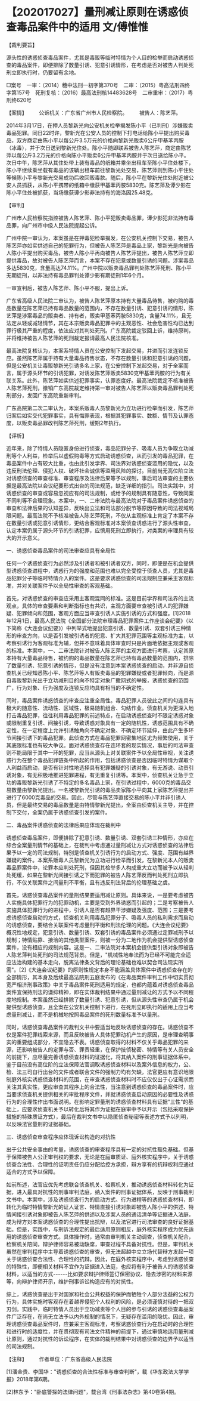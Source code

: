 # 【202017027】量刑减让原则在诱惑侦查毒品案件中的适用 文/傅惟惟

【裁判要旨】

源头性的诱惑侦查毒品案件，尤其是毒贩等临时特情为个人目的检举而启动诱惑侦查的毒品案件，即便排除了数量引诱、犯意引诱情形，在考虑是否对被告人判处死刑立即执行时，仍要留有余地。

□案号　一审：（2014）穗中法刑一初字第370号　二审：（2015）粤高法刑四终字第157号　死刑复核：（2016）最高法刑核14483628号　二审重审：（2017）粤刑终620号

【案情】 　　公诉机关：广东省广州市人民检察院。 　　被告人：陈艺萍。

2014年3月17日，在押人员黎新光向公安机关检举揭发陈小平（已判刑）涉嫌贩卖毒品犯罪。同日22时许，黎新光在公安人员的控制下打电话给陈小平提出购买毒品，双方商定由陈小平以每公斤3.5万元的价格向黎新光贩卖6公斤甲基苯丙胺（冰毒），并于次日送到黎新光住处。陈小平随即联系被告人陈艺萍，商定由陈艺萍以每公斤3.2万元的价格向陈小平贩卖6公斤甲基苯丙胺并于次日送给陈小平。次日中午，陈艺萍从其住处带上装有毒品的纸箱并乘坐出租车至陈小平住处楼下，陈小平继续乘坐载有毒品的该辆出租车前往黎新光处交易，陈艺萍则到陈小平住处等候陈小平与黎新光交易成功后收回贩毒款。随后，陈小平在黎新光住处附近被公安人员抓获，从陈小平携带的纸箱中缴获甲基苯丙胺5830克。陈艺萍及谭少影在陈小平住处被抓获，当场缴获谭少影非法持有的海洛因25.48克。

【审判】

广州市人民检察院指控被告人陈艺萍、陈小平犯贩卖毒品罪，谭少影犯非法持有毒品罪，向广州市中级人民法院提起公诉。

广州中院一审认为，本案虽是在押毒犯检举揭发，在公安机关控制下交易，被告人陈艺萍亦如实供述自己的犯罪行为，但被告人陈艺萍是毒品上家，黎新光是向被告人陈小平提出购买毒品，被告人陈小平再向被告人陈艺萍提出，被告人陈艺萍立即提供毒品，故对被告人陈艺萍而言，本案不存在犯意或数量引诱的问题。涉案毒品多达5830克，含量高达74.11%。广州中院以贩卖毒品罪判处陈艺萍死刑、陈小平无期徒刑，以非法持有毒品罪判处谭少影有期徒刑1年6个月。

一审宣判后，被告人陈艺萍、陈小平不服，提出上诉。

广东省高级人民法院二审认为，被告人陈艺萍原本持有大量毒品待售，被约购的毒品数量在陈艺萍已持有毒品数量的范围内，不存在数量引诱、犯意引诱的情形，陈艺萍是涉案毒品的贩卖者、持有者，贩卖甲基苯丙胺5830克，含量74.11%，且无法定从轻或减轻情节，其在本宗贩卖毒品犯罪中的主观恶性、社会危害性均已达到罪行极其严重的程度，依法应对其判处死刑。广东高院裁定驳回上诉，维持原判，并将维持被告人陈艺萍的死刑裁定报请最高人民法院核准。

最高法院复核认为，本案系特情人员在公安控制下发起交易，并进而引发连锁反应。虽然陈艺萍属于持有大量毒品待售状态，不存在数量引诱和犯意引诱的问题，但是公安机关让毒贩黎新光引诱多名上家，在公安控制下发起交易，对于全案而言，属于源头环节的引诱犯罪，对诱发陈艺萍贩卖5830克甲基苯丙胺的行为有关联关系。此外，陈艺萍如实供述犯罪事实，认罪态度好。最高法院裁定不核准被告人陈艺萍死刑，撤销广东高院裁定维持第一审对被告人陈艺萍以贩卖毒品罪判处死刑部分，发回广东高院重新审判。

广东高院第二次二审认为，本案系贩毒人员黎新光为立功进行检举而引发，陈艺萍归案后如实交代犯罪事实，具有悔罪表现，根据其犯罪事实、数额、情节及认罪态度，以贩卖毒品罪改判陈艺萍死刑，缓期2年执行。

【评析】

近年来，除了特情人员隐匿身份进行侦查，毒品犯罪分子、吸毒人员为争取立功减刑等个人利益，检举后以虚假购毒等方式启动诱惑侦查，从而引发的毒品犯罪，在毒品案件中占有较大比重，也由此引发学界、司法界对诱惑侦查滥用的隐忧，以及违反刑法伦理、侵犯人权、破坏社会诚信等滥用风险的探讨。目前尚无高位阶立法对诱惑侦查的审查标准、审查程序及法律后果等予以规制，事后司法审查的主要依据是最高法院以会议纪要形式出台的司法规范，缺乏详细的指引。司法实践中，对诱惑侦查的审查或容易忽视应有的司法规制，或给予的规制具有随意性，导致同案不同判等不合理现象。本案中，一、二审法院与最高法院对于毒品案件诱惑侦查的审查和法律后果的认知差异，反映出立法和司法部分脱节等原因导致的司法视域局限问题。最高法院不予核准被告人陈艺萍死刑，不仅从主观标准上肯定了本案不存在数量引诱或犯意引诱情形，更结合客观标准对本案侦查诱惑进行了源头性审查，认定本案仍属于源头环节的引诱犯罪，应慎用死刑立即执行，对类案的审理具有较大的开示意义。

一、诱惑侦查毒品案件的司法审查应具有全局性

任何一个诱惑侦查行为必然涉及引诱者和被引诱者双方，同时，即便是在机会提供型诱惑侦查进程中，诱惑行为的强度和范围也难以完全受控于侦查人员，尤其是毒品犯罪分子等临时特情介入的案件。这是要求诱惑侦查的司法规制应兼采主客观标准，并对关联案件予以全局性审查的客观基础。

首先，对诱惑侦查的审查应采用主客观混同的标准。这是目前学界和司法界的主流观点，具体的审查要素和判断指标也有共识，主观方面要审查被引诱人的犯罪嫌疑、犯罪倾向和范围，客观方面应当审查引诱人实施引诱的方式和强度。\[1\]2018年12月1日，最高人民法院《全国部分法院审理毒品犯罪案件工作座谈会纪要》（以下简称《大连会议纪要》）中列举式地提出犯意引诱、数量引诱、双套引诱三种情形的审查方向，以是否引发被引诱者的犯意、扩大其犯罪范围等主观标准为主，以考察引诱行为客观标准为辅，但并不意味着具体审查时只是片面地依据主观或客观的标准。本案中，一、二审法院针对被告人陈艺萍的主观方面进行考察，认定其原本持有大量毒品待售，被约购的毒品数量在陈艺萍已持有毒品数量的范围内，排除了数量引诱、犯意引诱的情形，但是没有注意到本案诱惑侦查的启动，并非源自侦查机关已经知悉陈小平、陈艺萍等人有贩卖毒品的犯罪嫌疑或者犯罪倾向，而是源自毒贩黎新光出于立功减刑目的向不特定对象广撒网式的举报，诱惑侦查的范围广，行为对象、行为强度及连锁反应均具有相当的不确定性。

同时，毒品案件诱惑侦查的审查应注重全局性。毒品犯罪人员彼此之间的勾连具有极大的随意性、流动性、区域性，极易随机组合、勾结作业。侦查机关为更深入地打击毒品犯罪，往往利用毒品犯罪的前述特点，在启动诱惑侦查时不限定诱惑对象或限制重复引诱、间接引诱，导致诱惑对象具有一定的随机性，诱惑范围具有不确定性，在一定程度上允许引诱触角向不确定对象、不确定环节延伸，由此产生多环节间接引诱下的毒品犯罪。此侦查方式在毒品犯罪网密集地区尤为频繁使用，关于其底限标准也有较大争议。面对诱惑侦查存在连环套的现实情况，事后的司法审查则不能局限于其中一环的犯罪，应当从源头上对关联案件予以全局性审视，关注诱惑行为在整个毒品犯罪链条中所起的作用，包括诱惑侦查是否因临时特情为谋取个人利益而启动，是否有针对性地选择具有犯罪嫌疑的引诱对象，有无游说、动员引诱对象，有无积极地推进犯罪进程，有无重复引诱等。本案中，侦查机关让急于立功的毒贩黎新光引诱了不特定的多名毒品上家，在引诱过程中，6000克的毒品交易数量由黎新光提出。一名被黎新光引诱的毒品卖家陈小平向其上家陈艺萍提出并进行了6000克毒品的交易。因此，尽管与陈艺萍直接交易的陈小平并非引诱人员，但是最终交易的毒品数量是由特情黎新光提出，全案由侦查机关主导，并在控制下交付，全案仍属于诱惑侦查引发的案件。

二、毒品案件诱惑侦查的法律后果应体现在裁判中

诱惑侦查毒品案件，即便排除了犯意引诱、数量引诱、双套引诱三种情形，亦应在综合全案量刑情节的基础上，在裁判中考虑通过量刑减让方式对诱惑侦查的法律后果予以一定的司法规制，特别是侦查机关引诱行为的启动方式、强度、范围有越界嫌疑的案件。本案系贩毒人员黎新光为立功进行检举而引发，在黎新光本人的贩卖毒品罪案件中，论罪本应判处死刑，但因其检举多人构成重大立功而被予以从轻判处死缓，如果在黎新光间接引诱之下而犯罪的被告人陈艺萍反而判处死刑立即执行，不仅关联案件之间量刑不平衡，且有违反刑法背后的伦理基础之虞。

首先，诱惑侦查毒品案件的量刑结果要适用减让原则。具体来说，一是要考虑被告人实施具体犯罪行为的犯罪动机，主要是受到外界诱惑而引起的；二是考察被告人实施具体犯罪行为的进程中，引诱人是否有越界干涉嫌疑及强度、范围；三是要考虑诱惑侦查启动的方式，侦查机关利用毒品犯罪分子、吸毒人员的私利需求而启动的诱惑侦查，要结合关联案件考虑量刑平衡和刑法伦理的问题。《大连会议纪要》概况性地规定，犯意引诱、数量引诱、双套引诱的毒品案件必须通过定罪减刑予以规制；特情贴靠、接洽的其他类型案件，则被一分为二地作为机会提供型诱惑侦查案件，没有相应的规制内容。这是一、二审法院对本案机会提供型引诱对象即被告人陈艺萍判处死刑的司法规范背景。但是，"机械性地奉法而为已经不可能完全适应法治构建的基本走向，脱离法律条文背后的理论基础也难以契合司法现实所需"。\[2\]《大连会议纪要》的原则性规定本身不能涵盖具体案件中诱惑侦查存在的全部情形，其本身及后续最高法院刑五庭发布的《在毒品案件审判工作中切实贯彻宽严相济刑事政策》中关于毒品案件死刑适用的规定，也都内蕴着对诱惑侦查毒品案件宜保持刑法的谦抑精神，即在实体裁判结果中通过量刑减让的方式予以不同程度地规制。本案虽然已经排除了数量引诱、犯意引诱，但从源头性审查仍属于机会提供型诱惑侦查，且全案在公安机关控制下进行，在死刑立即执行的适用上应当考虑量刑减让，而不是机械地按照毒品案件的死刑数量标准予以量刑。

同时，诱惑侦查毒品案件的裁判文书中要适当地反映诱惑侦查的存在。诱惑侦查不仅是案件犯罪线索来源，而且反映被告人具体犯罪动机产生的原因，是审理查明事实的重要组成部分，不宜隐去不表。诱惑侦查取得的材料不仅关乎毒品犯罪的来源，还影响被告人的定罪与否、罪责轻重，在保护技侦秘密、特情等有关人员安全的前提下，应尽量完善诱惑侦查材料的证据化，将其纳入案件的刑事证据体系中。鉴于目前没有高位阶的立法保障法官调取诱惑侦查材料以及案外信息的权力，公、检、法三司自行出台的文件或者联合文件的强制力均有欠缺，法官更应有意识地限制庭外核实诱惑侦查材料的范围，在审查诱惑侦查材料时不应仅仅出于心证需求而关注其真实性，更应审查其程序上的合法性，当注意到诱惑侦查的毒品案件时，应当要求侦查机关提供相关的审批程序文件，并就诱惑侦查启动原因的必要性及诱惑行为的合理性作出书面说明。在影响定罪量刑的诱惑侦查材料具有证据"三性"的基础上，应要求侦查机关予以转化后将其作为证据在庭审中予以开示（包括采取保护措施的特殊质证方式），最后在裁判文书中以隐匿侦查秘密等表述方式予以列明，以反映法官量刑的证据基础。

三、诱惑侦查审查程序应体现诉讼构造的对抗性

出于公共安全事由的考量，诱惑侦查的审查程序具有一定的对抗性豁免基础。但基于保障被告人公正审判权的要求，无论是在庭审质证、庭外核实程序中，关于诱惑侦查合法性、合理性的证明责任仍应分配给控方承担，辩方享有的抗辩权利应通过适合的方式予以保障。

如前所述，法官应优先考虑联合侦查机关、检察机关，推动诱惑侦查材料转化为证据，进入最具对抗性的刑事审判法庭，纳入案件的刑事证据体系，反映于刑事裁判文书中。本案中，涉及诱惑侦查行为的启动方式、行为进程等的诱惑侦查材料，即转化为临时特情黎新光的证人证言、特情直接引诱对象即被告人陈小平的供述、特情间接引诱对象即被告人陈艺萍的供述以及涉案人员的通话清单等证据进入法庭，成为辩方对本案诱惑侦查的合理性提出抗辩，以及法官进行司法审查的良好证据基础。但是，实践中，与刑诉法规定的最后适用原则相反，庭外核实程序成为优先适用的诱惑侦查审查方式。具体操作时，通常由审判机关主动调查，侦查机关配合，检察机关陪同，辩护律师容易被动缺席，审查过程不具备对抗性。但是，审判机关虽然在审判程序中主导着诱惑侦查的审查，但无法超越中立立场代替辩方发起一项关于诱惑侦查合法性、合理性的抗辩。因此，在庭外核实程序中，考虑到诱惑侦查的特殊性，即便相关材料不宜作为证据进入法庭，也应将有利于被告人的诱惑侦查材料，以适当的方式------比如要求辩护律师签订保密协议、隐去涉密的材料来源等，向辩护律师开示，维护刑事诉讼构造应有的对抗性。

综上，诱惑侦查是出于对国家和社会公共权益的保护而牺牲个人部分法益的公权力行为，具体实施时客观存在着越界侵犯个人权利的风险，是必须谨慎对待的一把双刃剑。实践中，临时特情人员出于立功减责等个人目的参与引诱的诱惑侦查毒品案件广泛存在，在尚无立法予以内外规制的情况下，无疑存在滥用的隐忧。因此，审理诱惑侦查毒品案件时，应兼采主客观标准，考察诱惑侦查行为在启动时的合理性和进行时的适度性，并在贯彻现有司法文件精神的前提下，通过审慎地适用量刑减让原则，通过对抗性的诉讼程序，在实体的裁判结果中对诱惑侦查的边界予以适当的司法规制。

【注释】 　　作者单位：广东省高级人民法院

\[1\]潘金贵、李国华："诱惑侦查的合法性标准与审查判断"，载《华东政法大学学报》2018年第6期。

\[2\]林东予："卧底警探的法律问题"，载台湾《刑事法杂志》第40卷第4期。